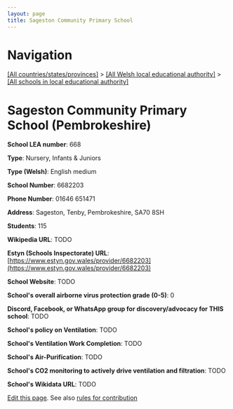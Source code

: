 ```yaml
---
layout: page
title: Sageston Community Primary School
---
```

# Navigation

[[All countries/states/provinces]](../../..) > [[All Welsh local educational authority]](../..) > [[All schools in local educational authority]](..)

# Sageston Community Primary School (Pembrokeshire)

**School LEA number**: 668

**Type**: Nursery, Infants & Juniors

**Type (Welsh)**: English medium

**School Number**: 6682203

**Phone Number**: 01646 651471

**Address**: Sageston, Tenby, Pembrokeshire, SA70 8SH

**Students**: 115

**Wikipedia URL**: TODO

**Estyn (Schools Inspectorate) URL**: [https://www.estyn.gov.wales/provider/6682203](https://www.estyn.gov.wales/provider/6682203)

**School Website**: TODO

**School's overall airborne virus protection grade (0-5)**: 0

**Discord, Facebook, or WhatsApp group for discovery/advocacy for THIS school**: TODO

**School's policy on Ventilation**: TODO

**School's Ventilation Work Completion**: TODO

**School's Air-Purification**: TODO

**School's CO2 monitoring to actively drive ventilation and filtration**: TODO

**School's Wikidata URL**: TODO




[Edit this page](https://github.com/VentilationProject/Wales/edit/prif/./Pembrokeshire/Sageston_Community_Primary_School.md). See also [rules for contribution](../../../contribution-rules/)